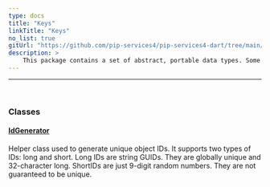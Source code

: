 ```yaml
---
type: docs
title: "Keys"
linkTitle: "Keys"
no_list: true
gitUrl: "https://github.com/pip-services4/pip-services4-dart/tree/main/pip-services4-data-dart"
description: >
    This package contains a set of abstract, portable data types. Some examples are anytype, anyvalues, anyarrays, anymaps, and stringmaps. Many serializable classes are based on these data types. For example, the classes configmap, filtermaps and  connection parameters, which extend stringvaluemap. The package also includes several classes for working with data (E.g. data paging, filtering, GUIDs). 
---
```

---

<div class="module-body"> 

<br>

### Classes

#### [IdGenerator](id_generator)
Helper class used to generate unique object IDs.
It supports two types of IDs: long and short. 
Long IDs are string GUIDs. They are globally unique and 32-character long. 
ShortIDs are just 9-digit random numbers. They are not guaranteed to be unique.

</div>

